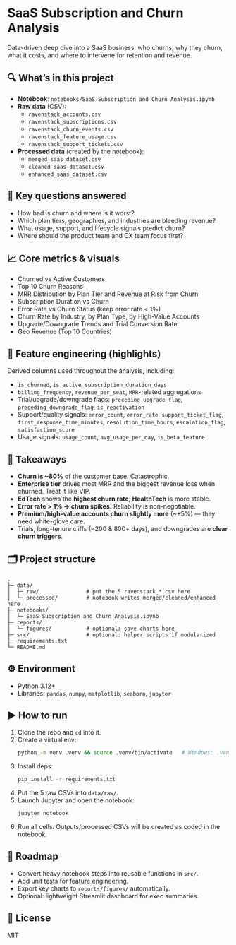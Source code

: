 # SaaS Subscription and Churn Analysis

Data-driven deep dive into a SaaS business: who churns, why they churn, what it costs, and where to intervene for retention and revenue.

## 🔍 What’s in this project

- **Notebook**: `notebooks/SaaS Subscription and Churn Analysis.ipynb`
- **Raw data** (CSV):
  - `ravenstack_accounts.csv`
  - `ravenstack_subscriptions.csv`
  - `ravenstack_churn_events.csv`
  - `ravenstack_feature_usage.csv`
  - `ravenstack_support_tickets.csv`
- **Processed data** (created by the notebook):
  - `merged_saas_dataset.csv`
  - `cleaned_saas_dataset.csv`
  - `enhanced_saas_dataset.csv`

## 🧠 Key questions answered

- How bad is churn and where is it worst?
- Which plan tiers, geographies, and industries are bleeding revenue?
- What usage, support, and lifecycle signals predict churn?
- Where should the product team and CX team focus first?

## 📈 Core metrics & visuals

- Churned vs Active Customers
- Top 10 Churn Reasons
- MRR Distribution by Plan Tier and Revenue at Risk from Churn
- Subscription Duration vs Churn
- Error Rate vs Churn Status (keep error rate < 1%)
- Churn Rate by Industry, by Plan Type, by High-Value Accounts
- Upgrade/Downgrade Trends and Trial Conversion Rate
- Geo Revenue (Top 10 Countries)

## 🧪 Feature engineering (highlights)

Derived columns used throughout the analysis, including:
- `is_churned`, `is_active`, `subscription_duration_days`
- `billing_frequency`, `revenue_per_seat`, `MRR`-related aggregations
- Trial/upgrade/downgrade flags: `preceding_upgrade_flag`, `preceding_downgrade_flag`, `is_reactivation`
- Support/quality signals: `error_count`, `error_rate`, `support_ticket_flag`, `first_response_time_minutes`, `resolution_time_hours`, `escalation_flag`, `satisfaction_score`
- Usage signals: `usage_count`, `avg_usage_per_day`, `is_beta_feature`

## 🧾 Takeaways

- **Churn is ~80%** of the customer base. Catastrophic.
- **Enterprise tier** drives most MRR and the biggest revenue loss when churned. Treat it like VIP.
- **EdTech** shows the **highest churn rate**; **HealthTech** is more stable.
- **Error rate > 1% → churn spikes.** Reliability is non-negotiable.
- **Premium/high-value accounts churn slightly more** (~+5%) — they need white-glove care.
- Trials, long-tenure cliffs (≈200 & 800+ days), and downgrades are **clear churn triggers**.

## 🗂️ Project structure

```
.
├─ data/
│  ├─ raw/               # put the 5 ravenstack_*.csv here
│  └─ processed/         # notebook writes merged/cleaned/enhanced here
├─ notebooks/
│  └─ SaaS Subscription and Churn Analysis.ipynb
├─ reports/
│  └─ figures/           # optional: save charts here
├─ src/                  # optional: helper scripts if modularized
├─ requirements.txt
└─ README.md
```

## ⚙️ Environment

- Python 3.12+
- Libraries: `pandas`, `numpy`, `matplotlib`, `seaborn`, `jupyter`

## ▶️ How to run

1. Clone the repo and `cd` into it.
2. Create a virtual env:
   ```bash
   python -m venv .venv && source .venv/bin/activate   # Windows: .venv\Scripts\activate
   ```
3. Install deps:
   ```bash
   pip install -r requirements.txt
   ```
4. Put the 5 raw CSVs into `data/raw/`.
5. Launch Jupyter and open the notebook:
   ```bash
   jupyter notebook
   ```
6. Run all cells. Outputs/processed CSVs will be created as coded in the notebook.

## 📌 Roadmap

- Convert heavy notebook steps into reusable functions in `src/`.
- Add unit tests for feature engineering.
- Export key charts to `reports/figures/` automatically.
- Optional: lightweight Streamlit dashboard for exec summaries.

## 📄 License

MIT
